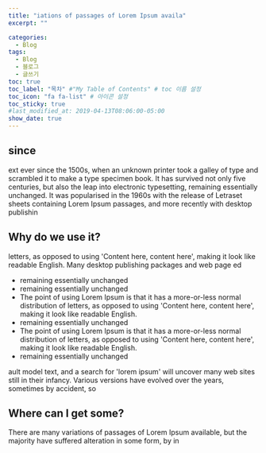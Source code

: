 ```yaml
---
title: "iations of passages of Lorem Ipsum availa"
excerpt: ""

categories:
  - Blog
tags:
  - Blog
  - 블로그
  - 글쓰기
toc: true
toc_label: "목차" #"My Table of Contents" # toc 이름 설정
toc_icon: "fa fa-list" # 아이콘 설정
toc_sticky: true
#last_modified_at: 2019-04-13T08:06:00-05:00
show_date: true
---
```


## since

ext ever since the 1500s, when an unknown printer took a galley of type and scrambled it to make a type specimen book. It has survived not only five centuries, but also the leap into electronic typesetting, remaining essentially unchanged. It was popularised in the 1960s with the release of Letraset sheets containing Lorem Ipsum passages, and more recently with desktop publishin

## Why do we use it?

letters, as opposed to using 'Content here, content here', making it look like readable English. Many desktop publishing packages and web page ed

- remaining essentially unchanged
- remaining essentially unchanged
- The point of using Lorem Ipsum is that it has a more-or-less normal distribution of letters, as opposed to using 'Content here, content here', making it look like readable English.
- remaining essentially unchanged
- The point of using Lorem Ipsum is that it has a more-or-less normal distribution of letters, as opposed to using 'Content here, content here', making it look like readable English.
- remaining essentially unchanged

ault model text, and a search for 'lorem ipsum' will uncover many web sites still in their infancy. Various versions have evolved over the years, sometimes by accident, so

## Where can I get some?

There are many variations of passages of Lorem Ipsum available, but the majority have suffered alteration in some form, by in

